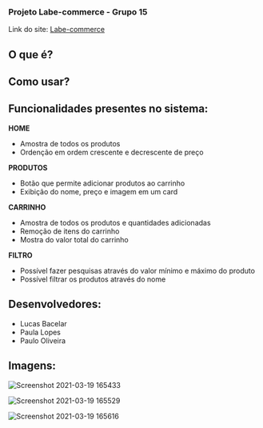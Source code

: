 ### Projeto Labe-commerce - Grupo 15

Link do site: [Labe-commerce](http://mute-zephyr.surge.sh/)

## O que é?
## Como usar?

**<h2>Funcionalidades presentes no sistema:</h2>** 
**HOME**<br>
* Amostra de todos os produtos<br>
* Ordenção em ordem crescente e decrescente de preço

**PRODUTOS**<br>
* Botão que permite adicionar produtos ao carrinho<br>
* Exibição do nome, preço e imagem em um card

**CARRINHO**<br>
* Amostra de todos os produtos e quantidades adicionadas<br>
* Remoção de itens do carrinho<br>
* Mostra do valor total do carrinho

**FILTRO**<br>
* Possível fazer pesquisas através do valor mínimo e máximo do produto<br>
* Possível filtrar os produtos através do nome


## Desenvolvedores:
- Lucas Bacelar
- Paula Lopes
- Paulo Oliveira


## Imagens:

![Screenshot 2021-03-19 165433](https://user-images.githubusercontent.com/57108685/111835775-23ccca00-88d4-11eb-9820-f08088534297.png)

![Screenshot 2021-03-19 165529](https://user-images.githubusercontent.com/57108685/111835776-24fdf700-88d4-11eb-8d52-c7829359a795.png)

![Screenshot 2021-03-19 165616](https://user-images.githubusercontent.com/57108685/111835777-25968d80-88d4-11eb-86d1-b0dc67fda853.png)


